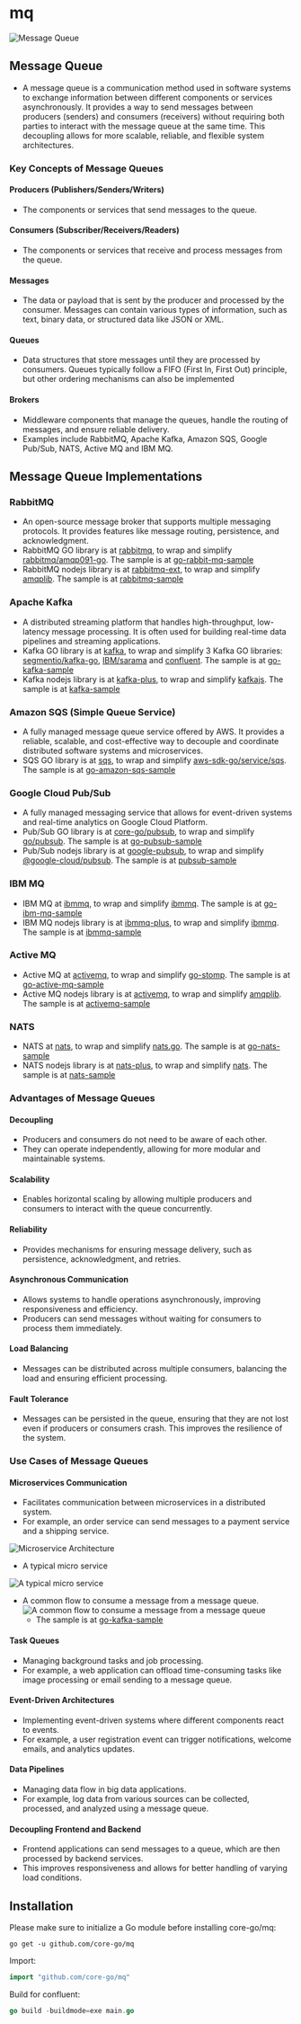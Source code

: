 # mq
![Message Queue](https://cdn-images-1.medium.com/max/800/1*UbKJu2BcAYim8_oJg8Ns6A.png)
## Message Queue
- A message queue is a communication method used in software systems to exchange information between different components or services asynchronously. It provides a way to send messages between producers (senders) and consumers (receivers) without requiring both parties to interact with the message queue at the same time. This decoupling allows for more scalable, reliable, and flexible system architectures.

### Key Concepts of Message Queues
#### Producers (Publishers/Senders/Writers)
- The components or services that send messages to the queue.
#### Consumers (Subscriber/Receivers/Readers)
- The components or services that receive and process messages from the queue.
#### Messages
- The data or payload that is sent by the producer and processed by the consumer. Messages can contain various types of information, such as text, binary data, or structured data like JSON or XML.
#### Queues
- Data structures that store messages until they are processed by consumers. Queues typically follow a FIFO (First In, First Out) principle, but other ordering mechanisms can also be implemented
#### Brokers
- Middleware components that manage the queues, handle the routing of messages, and ensure reliable delivery.
- Examples include RabbitMQ, Apache Kafka, Amazon SQS, Google Pub/Sub, NATS, Active MQ and IBM MQ.

## Message Queue Implementations
### RabbitMQ
- An open-source message broker that supports multiple messaging protocols. It provides features like message routing, persistence, and acknowledgment.
- RabbitMQ GO library is at [rabbitmq](https://github.com/core-go/rabbitmq), to wrap and simplify [rabbitmq/amqp091-go](https://github.com/rabbitmq/amqp091-go). The sample is at [go-rabbit-mq-sample](https://github.com/project-samples/go-rabbit-mq-sample)
- RabbitMQ nodejs library is at [rabbitmq-ext](https://www.npmjs.com/package/rabbitmq-ext), to wrap and simplify [amqplib](https://www.npmjs.com/package/amqplib). The sample is at [rabbitmq-sample](https://github.com/typescript-tutorial/rabbitmq-sample)
### Apache Kafka
- A distributed streaming platform that handles high-throughput, low-latency message processing. It is often used for building real-time data pipelines and streaming applications.
- Kafka GO library is at [kafka](https://github.com/core-go/kafka), to wrap and simplify 3 Kafka GO libraries: [segmentio/kafka-go](https://github.com/segmentio/kafka-go), [IBM/sarama](https://github.com/IBM/sarama) and [confluent](https://github.com/confluentinc/confluent-kafka-go). The sample is at [go-kafka-sample](https://github.com/project-samples/go-kafka-sample)
- Kafka nodejs library is at [kafka-plus](https://www.npmjs.com/package/kafka-plus), to wrap and simplify [kafkajs](https://www.npmjs.com/package/kafkajs). The sample is at [kafka-sample](https://github.com/typescript-tutorial/kafka-sample)
### Amazon SQS (Simple Queue Service)
- A fully managed message queue service offered by AWS. It provides a reliable, scalable, and cost-effective way to decouple and coordinate distributed software systems and microservices.
- SQS GO library is at [sqs](https://github.com/core-go/sqs), to wrap and simplify [aws-sdk-go/service/sqs](https://github.com/aws/aws-sdk-go/tree/main/service/sqs). The sample is at [go-amazon-sqs-sample](https://github.com/project-samples/go-amazon-sqs-sample)
### Google Cloud Pub/Sub
- A fully managed messaging service that allows for event-driven systems and real-time analytics on Google Cloud Platform.
- Pub/Sub GO library is at [core-go/pubsub](https://github.com/core-go/pubsub), to wrap and simplify [go/pubsub](https://pkg.go.dev/cloud.google.com/go/pubsub). The sample is at [go-pubsub-sample](https://github.com/project-samples/go-pubsub-sample)
- Pub/Sub nodejs library is at [google-pubsub](https://www.npmjs.com/package/google-pubsub), to wrap and simplify [@google-cloud/pubsub](https://www.npmjs.com/package/@google-cloud/pubsub). The sample is at [pubsub-sample](https://github.com/typescript-tutorial/pubsub-sample)
### IBM MQ
- IBM MQ at [ibmmq](https://github.com/core-go/ibmmq), to wrap and simplify [ibmmq](https://github.com/ibm-messaging/mq-golang). The sample is at [go-ibm-mq-sample](https://github.com/project-samples/go-ibm-mq-sample)
- IBM MQ nodejs library is at [ibmmq-plus](https://www.npmjs.com/package/ibmmq-plus), to wrap and simplify [ibmmq](https://www.npmjs.com/package/ibmmq). The sample is at [ibmmq-sample](https://github.com/typescript-tutorial/ibmmq-sample)
### Active MQ
- Active MQ at [activemq](https://github.com/core-go/activemq), to wrap and simplify [go-stomp](https://github.com/go-stomp/stomp). The sample is at [go-active-mq-sample](https://github.com/project-samples/go-active-mq-sample)
- Active MQ nodejs library is at [activemq](https://www.npmjs.com/package/activemq), to wrap and simplify [amqplib](https://www.npmjs.com/package/amqplib). The sample is at [activemq-sample](https://github.com/typescript-tutorial/activemq-sample)
### NATS
- NATS at [nats](https://github.com/core-go/nats), to wrap and simplify [nats.go](https://github.com/nats-io/nats.go). The sample is at [go-nats-sample](https://github.com/project-samples/go-nats-sample)
- NATS nodejs library is at [nats-plus](https://www.npmjs.com/package/nats-plus), to wrap and simplify [nats](https://www.npmjs.com/package/nats). The sample is at [nats-sample](https://github.com/typescript-tutorial/nats-sample)

### Advantages of Message Queues
#### Decoupling
- Producers and consumers do not need to be aware of each other.
- They can operate independently, allowing for more modular and maintainable systems.
#### Scalability
- Enables horizontal scaling by allowing multiple producers and consumers to interact with the queue concurrently.
#### Reliability
- Provides mechanisms for ensuring message delivery, such as persistence, acknowledgment, and retries.
#### Asynchronous Communication
- Allows systems to handle operations asynchronously, improving responsiveness and efficiency.
- Producers can send messages without waiting for consumers to process them immediately.
#### Load Balancing
- Messages can be distributed across multiple consumers, balancing the load and ensuring efficient processing.
#### Fault Tolerance
- Messages can be persisted in the queue, ensuring that they are not lost even if producers or consumers crash. This improves the resilience of the system.

### Use Cases of Message Queues
#### Microservices Communication
- Facilitates communication between microservices in a distributed system.
- For example, an order service can send messages to a payment service and a shipping service.

![Microservice Architecture](https://cdn-images-1.medium.com/max/800/1*vKeePO_UC73i7tfymSmYNA.png)
- A typical micro service

![A typical micro service](https://cdn-images-1.medium.com/max/800/1*d9kyekAbQYBxH-C6w38XZQ.png)

- A common flow to consume a message from a message queue.
  ![A common flow to consume a message from a message queue](https://cdn-images-1.medium.com/max/800/1*Y4QUN6QnfmJgaKigcNHbQA.png)
  - The sample is at [go-kafka-sample](https://github.com/project-samples/go-kafka-sample)
#### Task Queues
- Managing background tasks and job processing.
- For example, a web application can offload time-consuming tasks like image processing or email sending to a message queue.
#### Event-Driven Architectures
- Implementing event-driven systems where different components react to events.
- For example, a user registration event can trigger notifications, welcome emails, and analytics updates.
#### Data Pipelines
- Managing data flow in big data applications.
- For example, log data from various sources can be collected, processed, and analyzed using a message queue.
#### Decoupling Frontend and Backend
- Frontend applications can send messages to a queue, which are then processed by backend services.
- This improves responsiveness and allows for better handling of varying load conditions.

## Installation
Please make sure to initialize a Go module before installing core-go/mq:

```shell
go get -u github.com/core-go/mq
```

Import:
```go
import "github.com/core-go/mq"
```

Build for confluent:
```go
go build -buildmode=exe main.go
```
